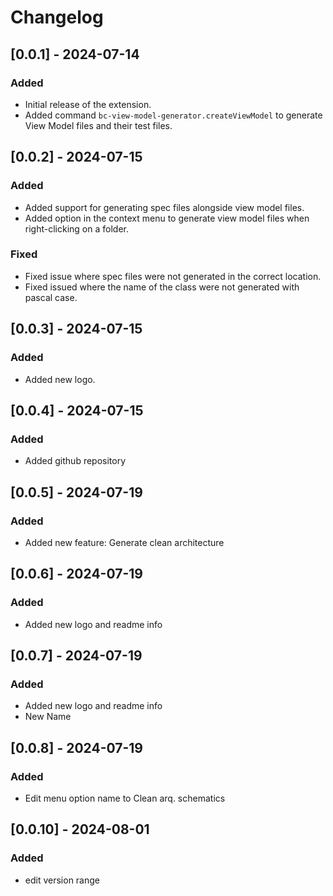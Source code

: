 # Changelog

## [0.0.1] - 2024-07-14
### Added
- Initial release of the extension.
- Added command `bc-view-model-generator.createViewModel` to generate View Model files and their test files.

## [0.0.2] - 2024-07-15
### Added
- Added support for generating spec files alongside view model files.
- Added option in the context menu to generate view model files when right-clicking on a folder.
### Fixed
- Fixed issue where spec files were not generated in the correct location.
- Fixed issued where the name of the class were not generated with pascal case.

## [0.0.3] - 2024-07-15
### Added
- Added new logo.

## [0.0.4] - 2024-07-15
### Added
- Added github repository

## [0.0.5] - 2024-07-19
### Added
- Added new feature: Generate clean architecture

## [0.0.6] - 2024-07-19
### Added
- Added new logo and readme info

## [0.0.7] - 2024-07-19
### Added
- Added new logo and readme info
- New Name 

## [0.0.8] - 2024-07-19
### Added
- Edit menu option name to Clean arq. schematics

## [0.0.10] - 2024-08-01
### Added
- edit version range